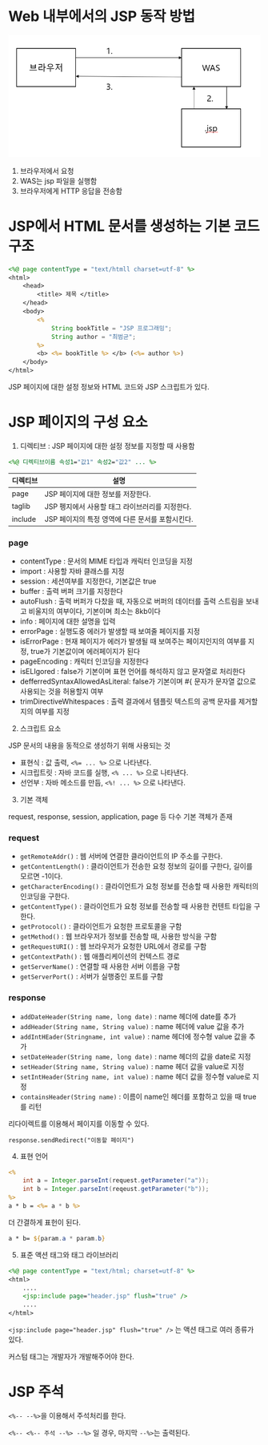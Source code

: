 # Web 내부에서의 JSP 동작 방법

<img src="https://github.com/Geol2/Today-I-Learned/blob/main/Java/JSP/images/basic-mov.png">

1. 브라우저에서 요청
2. WAS는 jsp 파일을 실행함
3. 브라우저에게 HTTP 응답을 전송함

# JSP에서 HTML 문서를 생성하는 기본 코드 구조

```jsp
<%@ page contentType = "text/htmll charset=utf-8" %>
<html>
    <head>
        <title> 제목 </title>
    </head>
    <body>
        <% 
            String bookTitle = "JSP 프로그래밍";
            String author = "최범균";
        %>
        <b> <%= bookTitle %> </b> (<%= author %>)
    </body>
</html>
```

JSP 페이지에 대한 설정 정보와 HTML 코드와 JSP 스크립트가 있다.

# JSP 페이지의 구성 요소

1. 디렉티브 : JSP 페이지에 대한 설정 정보를 지정할 때 사용함

```jsp
<%@ 디렉티브이름 속성1="값1" 속성2="값2" ... %>
```

| 디렉티브 |                    설명                      |
|---------|----------------------------------------------|
| page    | JSP 페이지에 대한 정보를 저장한다.              |
| taglib  | JSP 펭지에서 사용할 태그 라이브러리를 지정한다.  |
| include | JSP 페이지의 특정 영역에 다른 문서를 포함시킨다. |

### page

- contentType :  문서의 MIME 타입과 캐릭터 인코딩을 지정
- import : 사용할 자바 클래스를 지정
- session : 세션여부를 지정한다, 기본값은 true
- buffer : 출력 버퍼 크기를 지정한다
- autoFlush : 출력 버퍼가 다찼을 때, 자동으로 버퍼의 데이터를 출력 스트림을 보내고 비울지의 여부이다, 기본이며 최소는 8kb이다
- info : 페이지에 대한 설명을 입력
- errorPage : 실행도중 에러가 발생할 때 보여줄 페이지를 지정
- isErrorPage : 현재 페이지가 에러가 발생될 때 보여주는 페이지인지의 여부를 지정, true가 기본값이며 에러페이지가 된다
- pageEncoding : 캐릭터 인코딩을 지정한다
- isELIgored : false가 기본이며 표현 언어를 해석하지 않고 문자열로 처리한다
- defferredSyntaxAllowedAsLiteral: false가 기본이며 #{ 문자가 문자열 값으로 사용되는 것을 허용할지 여부
- trimDirectiveWhitespaces : 출력 결과에서 템플릿 텍스트의 공백 문자를 제거할지의 여부를 지정

2. 스크립트 요소

JSP 문서의 내용을 동적으로 생성하기 위해 사용되는 것

- 표현식 : 값 출력, `<%= ... %>` 으로 나타낸다.
- 시크립트릿 : 자바 코드를 실행, `<% ... %>` 으로 나타낸다.
- 선언부 : 자바 메소드를 만듬, `<%! ... %>` 으로 나타낸다.

3. 기본 객체

request, response, session, application, page 등 다수 기본 객체가 존재

### request

- `getRemoteAddr()` : 웹 서버에 연결한 클라이언트의 IP 주소를 구한다.
- `getContentLength()` : 클라이언트가 전송한 요청 정보의 길이를 구한다, 길이를 모르면 -1이다.
- `getCharacterEncoding()` : 클라이언트가 요청 정보를 전송할 때 사용한 캐릭터의 인코딩을 구한다.
- `getContentType()` : 클라이언트가 요청 정보를 전송할 때 사용한 컨텐트 타입을 구한다.
- `getProtocol()` : 클라이언트가 요청한 프로토콜을 구함
- `getMethod()` : 웹 브라우저가 정보를 전송할 때, 사용한 방식을 구함
- `getRequestURI()` : 웹 브라우저가 요청한 URL에서 경로를 구함
- `getContextPath()` : 웹 애플리케이션의 컨텍스트 경로
- `getServerName()` : 연결할 때 사용한 서버 이름을 구함
- `getServerPort()` : 서버가 실행중인 포트를 구함

### response

- `addDateHeader(String name, long date)` : name 헤더에 date를 추가
- `addHeader(String name, String value)` : name 헤더에 value 값을 추가
- `addIntHEader(Stringname, int value)` : name 헤더에 정수형 value 값을 추가
- `setDateHeader(String name, long date)` : name 헤더의 값을 date로 지정
- `setHeader(String name, String value)` : name 헤더 값을 value로 지정
- `setIntHeader(String name, int value)` : name 헤더 값을 정수형 value로 지정
- `containsHeader(String name)` : 이름이 name인 헤더를 포함하고 있을 때 true를 리턴

리다이렉트를 이용해서 페이지를 이동할 수 있다.

`response.sendRedirect("이동할 페이지")`

4. 표현 언어

```jsp
<% 
    int a = Integer.parseInt(request.getParameter("a"));
    int b = Integer.parseInt(reqeust.getParameter("b"));
%>
a * b = <%= a * b %>
```

더 간결하게 표헌이 된다.

```jsp
a * b= ${param.a * param.b}
```

5. 표준 액션 태그와 태그 라이브러리

```jsp
<%@ page contentType = "text/html; charset=utf-8" %>
<html>
    ....
    <jsp:include page="header.jsp" flush="true" />
    ....
</html>
```

`<jsp:include page="header.jsp" flush="true" />` 는 액션 태그로 여러 종류가 있다.

커스텀 태그는 개발자가 개발해주어야 한다.

# JSP 주석

`<%-- --%>`을 이용해서 주석처리를 한다.

`<%-- <%-- 주석 --%> --%>` 일 경우, 마지막 `--%>`는 출력된다.